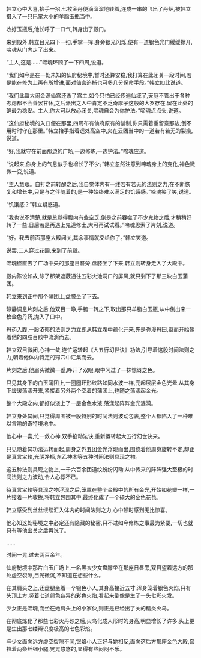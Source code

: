 
韩立心中大喜,抬手一招,七枚金丹便滴溜溜地转着,连成一串的飞出了丹炉,被韩立摄入了一只巴掌大小的羊脂玉瓶当中。

收好玉瓶后,他长呼了一口气,转身出了殿门。

来到殿外,韩立目光四下一扫,手掌一挥,身旁银光闪烁,便有一道银色光门缓缓撑开,啼魂从门内走了出来。

“主人,这是……”啼魂环顾了一下四周,说道。

“我们如今是在一处未知的仙府秘境中,暂时还算安稳,我打算在此闭关一段时间,若是能在修为上再有所增进,面对仙宫追捕也可多几分保命手段。”韩立如此说道。

“我们此番大闹金源仙宫还杀了宫主,如今只怕已经传遍仙域了,天庭不管出于各种考虑都不会善罢甘休,之后派出之人中肯定不乏奇摩子这般的大罗存在,留在此处的确最为稳妥。主人,你大可以放心闭关,啼魂自会为你护法。”啼魂点点头,说道。

“这仙府秘境的入口便在那里,四周布有仙府原有的禁制,你只需着重留意那边,倒不用时时守在那里。”韩立抬手指着远处高空中,夹在云团当中的一道若有若无的裂痕,说道。

“好,我就守在前面那边的广场,一边修炼,一边护法。”啼魂应道。

“说起来,你身上的气息似乎也增长了不少。”韩立忽然注意到啼魂身上的变化,神色微微一变,说道。

“主人慧眼。自打之前转醒之后,我自觉体内有一缕若有若无的法则之力,在不断恢复和增长中,只是与之伴随着的,是一种始终难以满足的饥饿感。”啼魂笑了笑,说道。

“饥饿感？”韩立疑惑道。

“我也说不清楚,就是总觉得腹内有些空乏,倒是之前吞噬了不少鬼物之后,才稍稍好转了一些,日后若是再遇上鬼道修士,大可再试试看。”啼魂思索了片刻,说道。

“好。我去前面那座大殿闭关,其余事情就交给你了。”韩立笑道。

说罢,二人穿过花圃,来到了前殿。

啼魂径直去了广场中央的那座日晷旁,盘膝坐了下来,韩立则转身走入了大殿中。

殿内陈设如故,除了那架遮蔽通往五彩火池洞口的屏风,就只剩下了那三块白玉蒲团。

韩立来到正中那个蒲团上,盘膝坐了下去。

静静调息片刻之后,他双目一睁,手腕一转之下,取出那只羊脂白玉瓶,从中倒出来一枚金色丹药,抛入了口中。

丹药入腹,一股浓郁的法则之力立即从韩立腹中蕴化开来,先是弥漫丹田,继而开始朝着他的四肢百骸中流淌而去。

韩立双目微闭,心神一敛,连忙运转起《大五行幻世诀》功法,引导着这股时间法则之力,朝着他体内特定的窍穴中汇集而去。

片刻之后,他眉头微微一蹙,睁开了双眼,眼中闪过了一抹惊讶之色。

只见其身下的白玉蒲团上,一圈圈环形纹路如同水波一样,亮起层层金色光晕,从其身下缓缓荡漾开来,紧接着另外两个空着的蒲团上,也随之荡漾起金光。

整个大殿之内,都好似浇上了一层金色水液,荡漾起阵阵金光涟漪。

韩立身处其间,只觉得周围被一股特别的时间法则波动包裹,整个人都陷入了一种难以言喻的奇特境地中。

他心中一喜,忙一敛心神,双手掐动法诀,重新运转起大五行幻世诀来。

只见随着其功法运转而起,周身之外五团金光浮现而出,围绕着他周身旋转不定,却正是真言宝轮,光阴净瓶,东乙神木等五种时间法则具现之物。

这五种法则具现之物上,一千六百余团道纹纷纷闪动,从中传来的阵阵强大至极的时间法则之力波动,令人心悸不已。

待真言宝轮等具现之物浮现之后,笼罩在整个金殿中的所有金光,开始如花瓣一样,一片接着一片收拢,将韩立包围其中,最终化成了一个硕大的金色花苞。

韩立感受到丝丝缕缕汇入体内的时间法则之力,心中顿时感到无比惊喜。

他心知这处秘境之中必定还有隐藏的秘密,只不过如今修炼之事最为紧要,一切也就只有等他出关之后再说了。

……

时间一晃,过去两百余年。

仙府秘境中那片白玉广场上,一名黑衣少女盘膝坐在那座日晷旁,双目望着远方的那处虚空裂隙,目光微沉,不知道在想些什么。

在其肩头之上,还盘腿坐着一个银色小人,其身高接近五寸,浑身笼着银色火焰,只有头顶上方,竖着七道颜色各异的彩色火焰,看起来倒像是生了一头七彩火发。

少女正是啼魂,而坐在她肩头上的小家伙,则正是已经出了关的精炎火鸟。

在彻底炼化了那些七彩火丹砂之后,火鸟化成人形时的身高,明显增长了许多,头上更是生出那七缕辨识度极高的七色彩焰。

与少女面向远方虚空裂隙不同,银焰小人正好与她相反,面向这后方那座金色大殿,耷拉着两条纤细小腿,晃晃悠悠的,显得有些闷闷不乐。